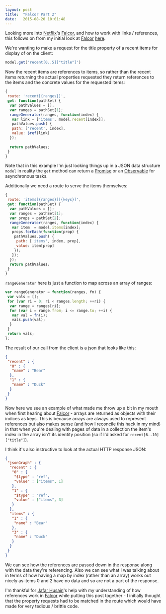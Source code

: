 ```yaml
---
layout: post
title:  "Falcor Part 2"
date:   2015-08-20 10:01:48
---
```


Looking more into [Netflix][1]'s [Falcor][2], and how to work with links / references, this follows on from my initial look at [Falcor][2] [here](/2015/08/18/falcor-1.html).

We're wanting to make a request for the title property of a recent items for display of on the client:

``` js
model.get('recent[0..5]["title"]')
```

Now the recent items are references to items, so rather than the recent items returning the actual properties requested they return references to the items and the concrete values for the requested items:

``` js
{
 route: 'recent[{ranges}]',
 get: function(pathSet) {
  var pathValues = [];
  var ranges = pathSet[1];
  rangeGenerator(ranges, function(index) {
   var link = ['items', model.recent[index]];
   pathValues.push( {
   path: ['recent', index],
   value: $ref(link)
  });
  
  return pathValues;
 }
}
```

Note that in this example I'm just looking things up in a JSON data structure `model` in reality the `get` method can return a [Promise][5] or an [Observable][6] for asynchronous tasks.

Additionally we need a route to serve the items themselves:

``` js
{
 route: 'items[{ranges}][{keys}]',
 get: function(pathSet) {
  var pathValues = [];
  var ranges = pathSet[1];
  var props = pathSet[2];
  rangeGenerator(ranges, function(index) {
   var item  = model.items[index];
   props.forEach(function(prop) { 
    pathValues.push( {
     path: ['items', index, prop],
     value: item[prop]
    });
   });
  });
  return pathValues;
 }
}

```

`rangeGenerator` here is just a function to map across an array of ranges:

``` js
var rangeGenerator = function(ranges, fn) {
 var vals = [];
 for (var ri = 0; ri < ranges.length; ++ri) {
  var range = ranges[ri];
  for (var i = range.from; i <= range.to; ++i) {
   var val = fn(i);
   vals.push(val);
  }
 }
 return vals;
};
```

The result of our call from the client is a json that looks like this:

``` json
{
 "recent" : {
  "0" : {
   "name" : "Bear"
  }, 
  "1" : {
   "name" : "Duck"
  }
 }
}
```

Now here we see an example of what made me throw up a bit in my mouth when first hearing about [Falcor][2] - arrays are returned as objects with their indices as keys. This is because arrays are always used to represent references but also makes sense (and how I reconcile this hack in my mind) in that when you're dealing with pages of data in a collection the item's index in the array isn't its identity position (so if I'd asked for `recent[6..10]["title"]`).

I think it's also instructive to look at the actual HTTP response JSON:

``` json
{
 "jsonGraph" : {
  "recent" : {
   "0" : {
    "$type" : "ref",
    "value" : ["items", 1]
   },
   "1" : {
    "$type" : "ref",
    "value" : ["items", 3]
   }
  },
  "items" : {
   "1" : {
    "name" : "Bear"
   },
   "3" : {
    "name" : "Duck"
   }
  }
 }
}
```

We can see how the references are passed down in the response along with the data they're referencing. Also we can see what I was talking about in terms of how having a map by index (rather than an array) works out nicely as items 0 and 2 have no data and so are not a part of the response. 

I'm thankful for [Jafar Husain][4]'s help with my understanding of how references work in [Falcor][2] while putting this post together - I initially thought that the property requests had to be matched in the route which would have made for very tedious / brittle code.

[1]:https://www.netflix.com
[2]:https://netflix.github.io/falcor
[3]:https://en.wikipedia.org/wiki/Representational_state_transfer
[4]:https://github.com/jhusain
[5]:https://developer.mozilla.org/en-US/docs/Web/JavaScript/Reference/Global_Objects/Promise
[6]:http://reactivex.io/documentation/observable.html